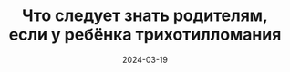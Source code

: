 ---
title: "Что следует знать родителям, если у ребёнка трихотилломания"
description: Как помочь ребенку с трихотилломанией? В этой категории размещены статьи о том, что следует знать, если у ребёнка трихотилломания.
layout: category
category_name: "Родителям"
date: 2024-03-19
permalink: "/categories/parents.html"
image:
    url: "/assets/img/caleb-woods-VZILDYoqn_U-unsplash.jpg"
---